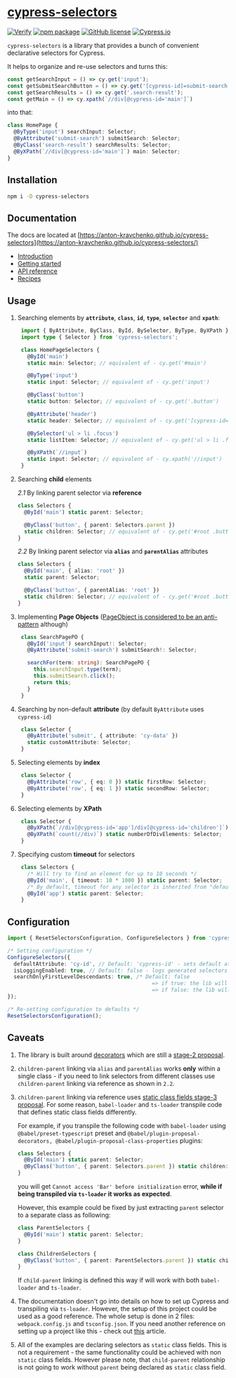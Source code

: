 # [cypress-selectors](https://anton-kravchenko.github.io/cypress-selectors/)

[![Verify](https://github.com/anton-kravchenko/cypress-selectors/actions/workflows/verify.yml/badge.svg?branch=main&event=push)](https://github.com/anton-kravchenko/cypress-selectors/actions/workflows/verify.yml)
[![npm package](https://img.shields.io/npm/v/cypress-selectors?style=flat)](https://www.npmjs.com/package/cypress-selectors)
[![GitHub license](https://img.shields.io/badge/license-MIT-blue.svg)](https://github.com/anton-kravchenko/cypress-selectors/blob/main/LICENSE)
[![Cypress.io](https://img.shields.io/badge/tested%20with-Cypress-04C38E.svg)](https://www.cypress.io/)

`cypress-selectors` is a library that provides a bunch of convenient declarative selectors for Cypress.

It helps to organize and re-use selectors and turns this:

```TypeScript
const getSearchInput = () => cy.get('input');
const getSubmitSearchButton = () => cy.get('[cypress-id]=submit-search');
const getSearchResults = () => cy.get('.search-result');
const getMain = () => cy.xpath(`//div[@cypress-id='main']`)
```

into that:

```TypeScript
class HomePage {
  @ByType('input') searchInput: Selector;
  @ByAttribute('submit-search') submitSearch: Selector;
  @ByClass('search-result') searchResults: Selector;
  @ByXPath(`//div[@cypress-id='main']`) main: Selector;
}
```

## Installation

```sh
npm i -D cypress-selectors
```

## Documentation

The docs are located at [https://anton-kravchenko.github.io/cypress-selectors](https://anton-kravchenko.github.io/cypress-selectors/)

- [Introduction](https://anton-kravchenko.github.io/cypress-selectors/)
- [Getting started](https://anton-kravchenko.github.io/cypress-selectors/getting-started/basic-usage)
- [API reference](https://anton-kravchenko.github.io/cypress-selectors/api-reference/selectors)
- [Recipes](https://anton-kravchenko.github.io/cypress-selectors/recipes)

## Usage

1. Searching elements by **`attribute`**, **`class`**, **`id`**, **`type`**, **`selector`** and **`xpath`**:

   ```TypeScript
    import { ByAttribute, ByClass, ById, BySelector, ByType, ByXPath } from 'cypress-selectors';
    import type { Selector } from 'cypress-selectors';

    class HomePageSelectors {
      @ById('main')
      static main: Selector; // equivalent of - cy.get('#main')

      @ByType('input')
      static input: Selector; // equivalent of - cy.get('input')

      @ByClass('button')
      static button: Selector; // equivalent of - cy.get('.button')

      @ByAttribute('header')
      static header: Selector; // equivalent of - cy.get('[cypress-id=header')

      @BySelector('ul > li .focus')
      static listItem: Selector; // equivalent of - cy.get('ul > li .focus')

      @ByXPath(`//input`)
      static input: Selector; // equivalent of - cy.xpath('//input')
    }
   ```

2. Searching **child** elements

   _2.1_ By linking parent selector via **reference**

   ```TypeScript
   class Selectors {
     @ById('main') static parent: Selector;

     @ByClass('button', { parent: Selectors.parent })
     static children: Selector; // equivalent of - cy.get('#root .button')
   }
   ```

   _2.2_ By linking parent selector via **`alias`** and **`parentAlias`** attributes

   ```TypeScript
   class Selectors {
     @ById('main', { alias: 'root' })
     static parent: Selector;

     @ByClass('button', { parentAlias: 'root' })
     static children: Selector; // equivalent of - cy.get('#root .button')
   }
   ```

3. Implementing **Page Objects** ([PageObject is considered to be an anti-pattern](https://www.cypress.io/blog/2019/01/03/stop-using-page-objects-and-start-using-app-actions/) although)

   ```TypeScript
    class SearchPagePO {
      @ById('input') searchInput!: Selector;
      @ByAttribute('submit-search') submitSearch!: Selector;

      searchFor(term: string): SearchPagePO {
        this.searchInput.type(term);
        this.submitSearch.click();
        return this;
      }
    }
   ```

4. Searching by non-default **attribute** (by default `ByAttribute` uses `cypress-id`)

   ```TypeScript
    class Selector {
      @ByAttribute('submit', { attribute: 'cy-data' })
      static customAttribute: Selector;
    }
   ```

5. Selecting elements by **index**

   ```TypeScript
    class Selector {
      @ByAttribute('row', { eq: 0 }) static firstRow: Selector;
      @ByAttribute('row', { eq: 1 }) static secondRow: Selector;
    }
   ```

6. Selecting elements by **XPath**

   ```TypeScript
    class Selector {
      @ByXPath(`//div[@cypress-id='app']/div[@cypress-id='children']`) static app: Selector;
      @ByXPath(`count(//div)`) static numberOfDivElements: Selector;
    }
   ```

7. Specifying custom **timeout** for selectors

   ```TypeScript
    class Selectors {
      /* Will try to find an element for up to 10 seconds */
      @ById('main', { timeout: 10 * 1000 }) static parent: Selector;
      /* By default, timeout for any selector is inherited from "defaultCommandTimeout" value of Cypress configuration */
      @ById('app') static parent: Selector;
    }
   ```

## Configuration

```TypeScript
import { ResetSelectorsConfiguration, ConfigureSelectors } from 'cypress-selectors';

/* Setting configuration */
ConfigureSelectors({
  defaultAttribute: 'cy-id', // Default: 'cypress-id' - sets default attribute to be used by @ByAttribute selector
  isLoggingEnabled: true, // Default: false - logs generated selectors before accessing elements
  searchOnlyFirstLevelDescendants: true, /* Default: false
                                              => if true: the lib will be using `Child Selector` for resolving `child-parent` relationship - https://api.jquery.com/child-selector/
                                              => if false: the lib will be using `Descendant Selector` for resolving `child-parent` relationship - https://api.jquery.com/descendant-selector/ */
});

/* Re-setting configuration to defaults */
ResetSelectorsConfiguration();
```

## Caveats

1. The library is built around [decorators](https://www.typescriptlang.org/docs/handbook/decorators.html) which are still a [stage-2 proposal](https://tc39.es/proposal-decorators/).

2. `children-parent` linking via `alias` and `parentAlias` works **only** within a single class - if you need to link selectors from different classes use `children-parent` linking via reference as shown in `2.2`.

3. `children-parent` linking via reference uses [static class fields stage-3 proposal](https://tc39.es/proposal-static-class-features/). For some reason, `babel-loader` and `ts-loader` transpile code that defines static class fields differently.

   For example, if you transpile the following code with `babel-loader` using `@babel/preset-typescript` preset and `@babel/plugin-proposal-decorators, @babel/plugin-proposal-class-properties` plugins:

   ```Typescript
   class Selectors {
     @ById('main') static parent: Selector;
     @ByClass('button', { parent: Selectors.parent }) static children: Selector;
   }
   ```

   you will get `Cannot access 'Bar' before initialization` error, **while if being transpiled via `ts-loader` it works as expected**.

   However, this example could be fixed by just extracting `parent` selector to a separate class as following:

   ```Typescript
   class ParentSelectors {
     @ById('main') static parent: Selector;
   }

   class ChildrenSelectors {
     @ByClass('button', { parent: ParentSelectors.parent }) static children: Selector;
   }
   ```

   If `child-parent` linking is defined this way if will work with both `babel-loader` and `ts-loader`.

4. The documentation doesn't go into details on how to set up Cypress and transpiling via `ts-loader`. However, the setup of this project could be used as a good reference. The whole setup is done in 2 files: `webpack.config.js` and `tsconfig.json`. If you need another reference on setting up a project like this - check out [this](https://glebbahmutov.com/blog/use-typescript-with-cypress/) article.

5. All of the examples are declaring selectors as `static` class fields. This is not a requirement - the same functionality could be achieved with non `static` class fields. However please note, that `child-parent` relationship is not going to work without `parent` being declared as `static` class field.

<!-- TODO: add note about TS and decorators -->
<!-- TODO: add note about babel config -->
<!-- TODO: improve configuration docs -->
<!-- TODO: `eq` can't be used for XPath-->
<!-- TODO: Add supported Cypress versions -->

<!-- TODO: check if parents for XPath selectors work, check that XPath parents work to, check the same for aliases -->
<!-- TODO: add more selectors to configuration.spec Case6_4 -->
<!-- TODO: parent/parentAlias doesn't work for CSS parents (XPath) -->
<!-- TODO: add escaping for CSS selectors in mapSelectorByType -->

<!-- Research:
  - join XPath as text (eliminate chains of XPath commands)
  - add support for eq for XPath and text
  - think about `trim` flag for ByText selector - https://developer.mozilla.org/en-US/docs/Web/XPath/Functions/normalize-space
 -->

<!--
  Documentation updates:
    - docs about concat (for escaping)
    - mention emojis in the docs somehow
    - leave a note about `eq` - it doesn't work for XPath based selectors
    - write docs about translate (for searching ignoring case)
    - write docs about XPath children defined via // and ./
 -->
